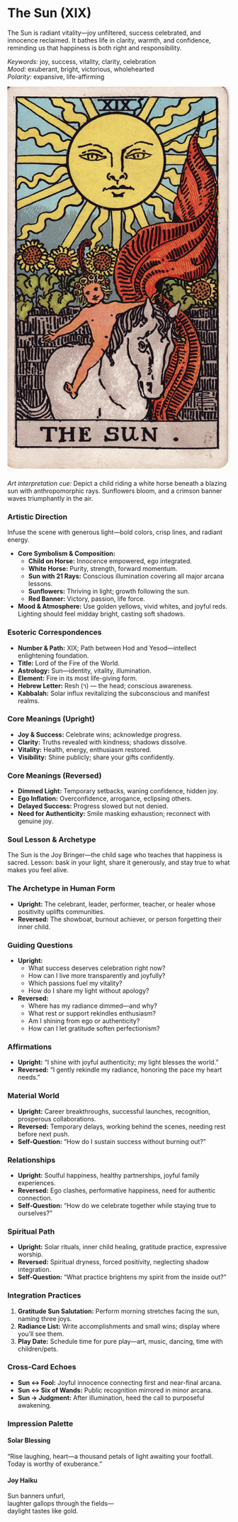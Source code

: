 # The Sun (XIX)

The Sun is radiant vitality—joy unfiltered, success celebrated, and innocence reclaimed. It bathes life in clarity, warmth, and confidence, reminding us that happiness is both right and responsibility.

*Keywords:* joy, success, vitality, clarity, celebration  
*Mood:* exuberant, bright, victorious, wholehearted  
*Polarity:* expansive, life-affirming

![The Sun](19_sun.jpg)

*Art interpretation cue:* Depict a child riding a white horse beneath a blazing sun with anthropomorphic rays. Sunflowers bloom, and a crimson banner waves triumphantly in the air.

### Artistic Direction

Infuse the scene with generous light—bold colors, crisp lines, and radiant energy.

*   **Core Symbolism & Composition:**
    *   **Child on Horse:** Innocence empowered, ego integrated.  
    *   **White Horse:** Purity, strength, forward momentum.  
    *   **Sun with 21 Rays:** Conscious illumination covering all major arcana lessons.  
    *   **Sunflowers:** Thriving in light; growth following the sun.  
    *   **Red Banner:** Victory, passion, life force.
*   **Mood & Atmosphere:**
    Use golden yellows, vivid whites, and joyful reds. Lighting should feel midday bright, casting soft shadows.

### Esoteric Correspondences

*   **Number & Path:** XIX; Path between Hod and Yesod—intellect enlightening foundation.  
*   **Title:** Lord of the Fire of the World.  
*   **Astrology:** Sun—identity, vitality, illumination.  
*   **Element:** Fire in its most life-giving form.  
*   **Hebrew Letter:** Resh (ר) — the head; conscious awareness.  
*   **Kabbalah:** Solar influx revitalizing the subconscious and manifest realms.

### Core Meanings (Upright)

*   **Joy & Success:** Celebrate wins; acknowledge progress.  
*   **Clarity:** Truths revealed with kindness; shadows dissolve.  
*   **Vitality:** Health, energy, enthusiasm restored.  
*   **Visibility:** Shine publicly; share your gifts confidently.

### Core Meanings (Reversed)

*   **Dimmed Light:** Temporary setbacks, waning confidence, hidden joy.  
*   **Ego Inflation:** Overconfidence, arrogance, eclipsing others.  
*   **Delayed Success:** Progress slowed but not denied.  
*   **Need for Authenticity:** Smile masking exhaustion; reconnect with genuine joy.

### Soul Lesson & Archetype

The Sun is the Joy Bringer—the child sage who teaches that happiness is sacred. Lesson: bask in your light, share it generously, and stay true to what makes you feel alive.

### The Archetype in Human Form

*   **Upright:** The celebrant, leader, performer, teacher, or healer whose positivity uplifts communities.  
*   **Reversed:** The showboat, burnout achiever, or person forgetting their inner child.

### Guiding Questions

*   **Upright:**
    *   What success deserves celebration right now?  
    *   How can I live more transparently and joyfully?  
    *   Which passions fuel my vitality?  
    *   How do I share my light without apology?
*   **Reversed:**
    *   Where has my radiance dimmed—and why?  
    *   What rest or support rekindles enthusiasm?  
    *   Am I shining from ego or authenticity?  
    *   How can I let gratitude soften perfectionism?

### Affirmations

*   **Upright:** “I shine with joyful authenticity; my light blesses the world.”  
*   **Reversed:** “I gently rekindle my radiance, honoring the pace my heart needs.”

### Material World

*   **Upright:** Career breakthroughs, successful launches, recognition, prosperous collaborations.  
*   **Reversed:** Temporary delays, working behind the scenes, needing rest before next push.  
*   **Self-Question:** “How do I sustain success without burning out?”

### Relationships

*   **Upright:** Soulful happiness, healthy partnerships, joyful family experiences.  
*   **Reversed:** Ego clashes, performative happiness, need for authentic connection.  
*   **Self-Question:** “How do we celebrate together while staying true to ourselves?”

### Spiritual Path

*   **Upright:** Solar rituals, inner child healing, gratitude practice, expressive worship.  
*   **Reversed:** Spiritual dryness, forced positivity, neglecting shadow integration.  
*   **Self-Question:** “What practice brightens my spirit from the inside out?”

### Integration Practices

1.  **Gratitude Sun Salutation:** Perform morning stretches facing the sun, naming three joys.  
2.  **Radiance List:** Write accomplishments and small wins; display where you’ll see them.  
3.  **Play Date:** Schedule time for pure play—art, music, dancing, time with children/pets.

### Cross-Card Echoes

*   **Sun ↔ Fool:** Joyful innocence connecting first and near-final arcana.  
*   **Sun ↔ Six of Wands:** Public recognition mirrored in minor arcana.  
*   **Sun → Judgment:** After illumination, heed the call to purposeful awakening.

### Impression Palette

#### Solar Blessing

“Rise laughing, heart—a thousand petals of light awaiting your footfall. Today is worthy of exuberance.”

#### Joy Haiku

Sun banners unfurl,  
laughter gallops through the fields—  
daylight tastes like gold.
